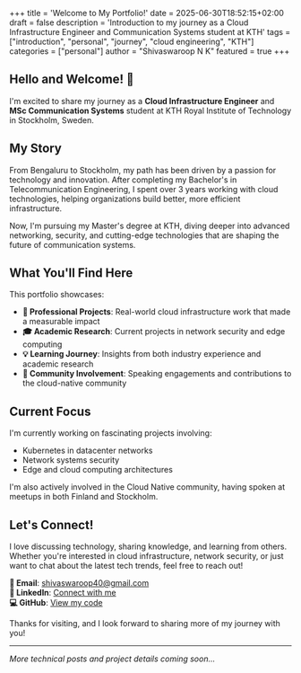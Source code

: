 +++
title = 'Welcome to My Portfolio!'
date = 2025-06-30T18:52:15+02:00
draft = false
description = 'Introduction to my journey as a Cloud Infrastructure Engineer and Communication Systems student at KTH'
tags = ["introduction", "personal", "journey", "cloud engineering", "KTH"]
categories = ["personal"]
author = "Shivaswaroop N K"
featured = true
+++

## Hello and Welcome! 👋

I'm excited to share my journey as a **Cloud Infrastructure Engineer** and **MSc Communication Systems** student at KTH Royal Institute of Technology in Stockholm, Sweden.

## My Story

From Bengaluru to Stockholm, my path has been driven by a passion for technology and innovation. After completing my Bachelor's in Telecommunication Engineering, I spent over 3 years working with cloud technologies, helping organizations build better, more efficient infrastructure.

Now, I'm pursuing my Master's degree at KTH, diving deeper into advanced networking, security, and cutting-edge technologies that are shaping the future of communication systems.

## What You'll Find Here

This portfolio showcases:

- **🚀 Professional Projects**: Real-world cloud infrastructure work that made a measurable impact
- **🎓 Academic Research**: Current projects in network security and edge computing
- **💡 Learning Journey**: Insights from both industry experience and academic research
- **🌟 Community Involvement**: Speaking engagements and contributions to the cloud-native community

## Current Focus

I'm currently working on fascinating projects involving:
- Kubernetes in datacenter networks
- Network systems security
- Edge and cloud computing architectures

I'm also actively involved in the Cloud Native community, having spoken at meetups in both Finland and Stockholm.

## Let's Connect!

I love discussing technology, sharing knowledge, and learning from others. Whether you're interested in cloud infrastructure, network security, or just want to chat about the latest tech trends, feel free to reach out!

**📧 Email**: [shivaswaroop40@gmail.com](mailto:shivaswaroop40@gmail.com)  
**💼 LinkedIn**: [Connect with me](https://linkedin.com/in/shivaswaroop-nittoor-krishnamurthy-67551a14b)  
**💻 GitHub**: [View my code](https://github.com/shivaswaroop40)

Thanks for visiting, and I look forward to sharing more of my journey with you!

---

*More technical posts and project details coming soon...*
